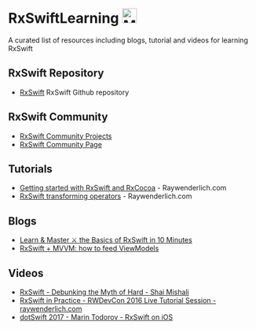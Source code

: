 # RxSwiftLearning <img src="https://raw.githubusercontent.com/ReactiveX/RxSwift/master/assets/Rx_Logo_M.png" alt="Miss Electric Eel 2016" width="30" height="30"> 

A curated list of resources including blogs, tutorial and videos for learning RxSwift

## RxSwift Repository
- [RxSwift](https://github.com/ReactiveX/RxSwift) RxSwift Github repository 

## RxSwift Community 
- [RxSwift Community Projects](https://github.com/RxSwiftCommunity)
- [RxSwift Community Page](https://community.rxswift.org)

## Tutorials
- [Getting started with RxSwift and RxCocoa](https://www.raywenderlich.com/900-getting-started-with-rxswift-and-rxcocoa) - Raywenderlich.com
- [RxSwift transforming operators](https://www.raywenderlich.com/682-rxswift-transforming-operators) - Raywenderlich.com

## Blogs
- [Learn & Master ⚔️ the Basics of RxSwift in 10 Minutes](https://medium.com/ios-os-x-development/learn-and-master-%EF%B8%8F-the-basics-of-rxswift-in-10-minutes-818ea6e0a05b)
- [RxSwift + MVVM: how to feed ViewModels](https://medium.com/blablacar-tech/rxswift-mvvm-66827b8b3f10)

## Videos
- [RxSwift - Debunking the Myth of Hard - Shai Mishali](https://www.youtube.com/watch?v=I-npe1z6HbA&t=1950s)
- [RxSwift in Practice - RWDevCon 2016 Live Tutorial Session - raywenderlich.com](https://www.youtube.com/watch?v=W3zGx4TUaCE&t=2089s)
- [dotSwift 2017 - Marin Todorov - RxSwift on iOS](https://www.youtube.com/watch?v=vwpdcMsccIY&t=3s)
